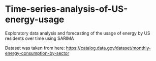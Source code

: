 # Time-series-analysis-of-US-energy-usage
Exploratory data analysis and forecasting of the usage of energy by US residents over time using SARIMA

Dataset was taken from here: https://catalog.data.gov/dataset/monthly-energy-consumption-by-sector
